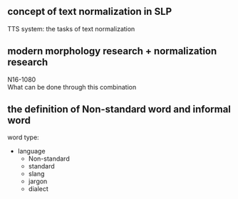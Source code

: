 ## concept of text normalization in SLP
TTS system: the tasks of text normalization
## modern morphology research + normalization research
N16-1080  
What can be done through this combination
## the definition of Non-standard word and informal word
word type:
  * language
    * Non-standard
    * standard
    * slang
    * jargon
    * dialect
